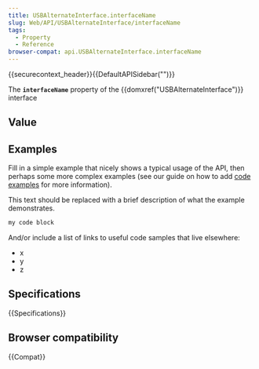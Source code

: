 ```yaml
---
title: USBAlternateInterface.interfaceName
slug: Web/API/USBAlternateInterface/interfaceName
tags:
  - Property
  - Reference
browser-compat: api.USBAlternateInterface.interfaceName
---
```

{{securecontext_header}}{{DefaultAPISidebar("")}}

The **`interfaceName`** property of the {{domxref("USBAlternateInterface")}} interface 

## Value



## Examples

Fill in a simple example that nicely shows a typical usage of the API, then perhaps some more complex examples (see our guide on how to add [code examples](/en-US/docs/MDN/Contribute/Structures/Code_examples) for more information).

This text should be replaced with a brief description of what the example demonstrates.

```js
my code block
```

And/or include a list of links to useful code samples that live elsewhere:

*   x
*   y
*   z

## Specifications

{{Specifications}}

## Browser compatibility

{{Compat}}


